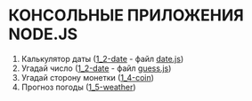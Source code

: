 # КОНСОЛЬНЫЕ ПРИЛОЖЕНИЯ NODE.JS

1. Калькулятор даты ([1_2-date](1_2-date) - файл [date.js](1_2-date/date.js))
2. Угадай число ([1_2-date](1_2-date) - файл [guess.js](1_2-date/guess.js))
3. Угадай сторону монетки ([1_4-coin](1_4-coin))
4. Прогноз погоды ([1_5-weather](1_5-weather))